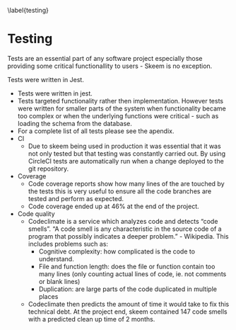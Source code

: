 \label{testing}

# Testing

Tests are an essential part of any software project especially those providing some critical functionallity to users - Skeem is no exception.

Tests were written in Jest.

- Tests were written in jest.
- Tests targeted functionality rather then implementation. However tests were written for smaller parts of the system when functionality became too complex or when the underlying functions were critical - such as loading the schema from the database.
- For a complete list of all tests please see the apendix.
- CI
  - Due to skeem being used in production it was essential that it was not only tested but that testing was constantly carried out. By using CircleCI tests are automatically run when a change deployed to the git repository.
- Coverage
  - Code coverage reports show how many lines of the are touched by the tests this is very useful to ensure all the code branches are tested and perform as expected.
  - Code coverage ended up at 46% at the end of the project.
- Code quality
  - Codeclimate is a service which analyzes code and detects “code smells”. “A code smell is any characteristic in the source code of a program that possibly indicates a deeper problem.” - Wikipedia. This includes problems such as:
    - Cognitive complexity: how complicated is the code to understand.
    - File and function length: does the file or function contain too many lines (only counting actual lines of code, ie. not comments or blank lines)
    - Duplication: are large parts of the code duplicated in multiple places
  - Codeclimate then predicts the amount of time it would take to fix this technical debt. At the project end, skeem contained 147 code smells with a predicted clean up time of 2 months.
